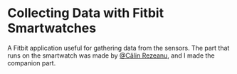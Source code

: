 # Collecting Data with Fitbit Smartwatches

A Fitbit application useful for gathering data from the sensors.
The part that runs on the smartwatch was made by [@Călin Rezeanu](https://github.com/calinrezeanu), and I made the companion part.
